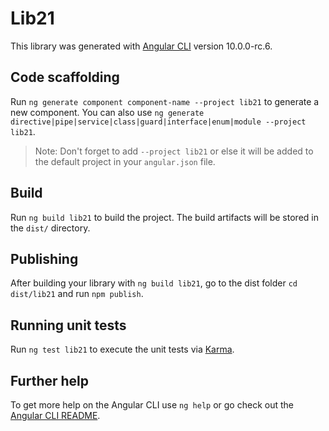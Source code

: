 # Lib21

This library was generated with [Angular CLI](https://github.com/angular/angular-cli) version 10.0.0-rc.6.

## Code scaffolding

Run `ng generate component component-name --project lib21` to generate a new component. You can also use `ng generate directive|pipe|service|class|guard|interface|enum|module --project lib21`.
> Note: Don't forget to add `--project lib21` or else it will be added to the default project in your `angular.json` file. 

## Build

Run `ng build lib21` to build the project. The build artifacts will be stored in the `dist/` directory.

## Publishing

After building your library with `ng build lib21`, go to the dist folder `cd dist/lib21` and run `npm publish`.

## Running unit tests

Run `ng test lib21` to execute the unit tests via [Karma](https://karma-runner.github.io).

## Further help

To get more help on the Angular CLI use `ng help` or go check out the [Angular CLI README](https://github.com/angular/angular-cli/blob/master/README.md).
